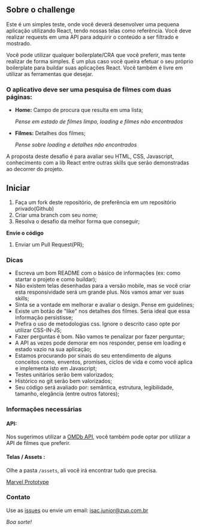 ## Sobre o challenge

Este é um simples teste, onde você deverá desenvolver uma pequena aplicação utilizando React, tendo nossas telas como referência. Você deve realizar requests em uma API para adquirir o conteúdo a ser filtrado e mostrado.

Você pode utilizar qualquer boilerplate/CRA que você preferir, mas tente realizar de forma simples. É um plus caso você queira efetuar o seu próprio boilerplate para buildar suas aplicações React. Você também é livre em utilizar as ferramentas que desejar.

### O aplicativo deve ser uma pesquisa de filmes com duas páginas:

* **Home:** Campo de procura que resulta em uma lista;

  _Pense em estado de filmes limpo, loading e filmes não encontrados_

* **Filmes:** Detalhes dos filmes;

  _Pense sobre loading e detalhes não encontrados_

A proposta deste desafio é para avaliar seu HTML, CSS, Javascript, conhecimento com a lib React entre outras skills que serão demonstradas ao decorrer do projeto.

## Iniciar

1. Faça um fork deste repositório, de preferência em um repositório privado(Github)
2.  Criar uma branch com seu nome;
3.  Resolva o desafio da melhor forma que conseguir;

**Envie o código**

1.  Enviar um Pull Request(PR);

### Dicas

* Escreva um bom README com o básico de informações (ex: como startar o projeto e como buildar);
* Não existem telas desenhadas para a versão mobile, mas se você criar esta responsividade será um grande plus. Nós vamos amar ver suas skills;
* Sinta se a vontade em melhorar e avaliar o design. Pense em guidelines;
* Existe um botão de "like" nos detalhes dos filmes. Seria ideal que essa informação persistisse;
* Prefira o uso de metodologias css. Ignore o descrito caso opte por utilizar CSS-IN-JS;
* Fazer perguntas é bom. Não vamos te penalizar por fazer perguntar;
* A API as vezes pode demorar em nos responder, pense em loading e estado vazio na sua aplicação;
* Estamos procurando por sinais do seu entendimento de alguns conceitos como, enventos, promises, ciclos de vida e como você aplica e implementa isto em Javascript;
* Testes unitários serão bem valorizados;
* Histórico no git serão bem valorizados;
* Seu código será avaliado por: semântica, estrutura, legibilidade, tamanho, elegância (entre outros fatores);

### Informações necessárias

#### API:

Nos sugerimos utilizar a [OMDb API](http://www.omdbapi.com/), você também pode optar por utilizar a API de filmes que preferir.

#### Telas / Assets :

Olhe a pasta `/assets`, ali você irá encontrar tudo que precisa.

[Marvel Prototype](https://marvelapp.com/3cj0i64/screen/52947277)  

### Contato

Use as [issues](https://github.com/isacjunior/frontend-challenger/issues) ou envie um email: isac.junior@zup.com.br

_Boa sorte!_
